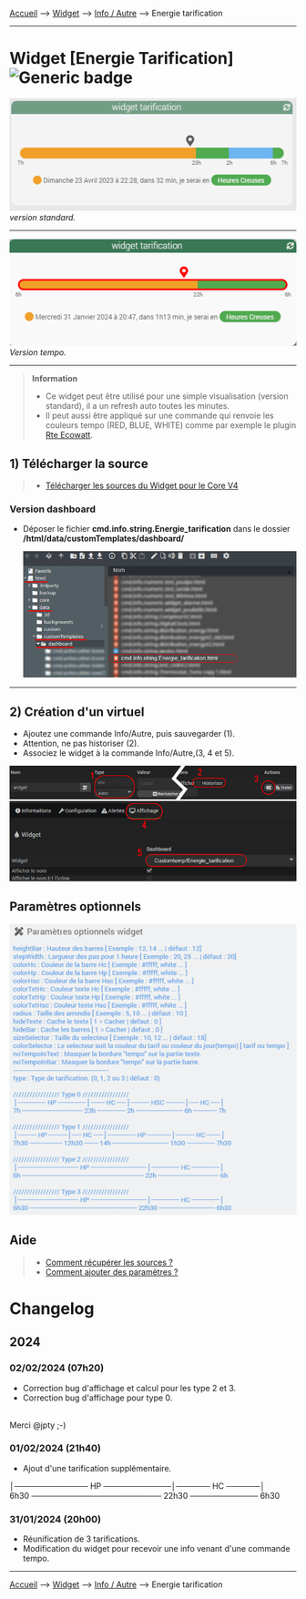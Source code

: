 
<a href="{{site.url}}/documentation">Accueil</a> --> <a href="{{site.url}}/documentation/{{site.widget}}">Widget</a> --> <a href="{{site.url}}/documentation/{{site.widget}}/fr_FR/info/string">Info / Autre</a> --> Energie tarification

------------

# Widget [Energie Tarification] ![Generic badge](https://img.shields.io/badge/Version-4.3%20%7C%204.4%20Full%20JS-green.svg)

<center><img src="./images/capture1_1.png" alt="energie_tarification" /></center>
<i>version standard.</i>
<hr/>

<center><img src="./images/capture1_3.png" alt="energie_tarification" /></center>
<i>Version tempo.</i>
<hr/>


> **Information**
>
> - Ce widget peut être utilisé pour une simple visualisation (version standard), il a un refresh auto toutes les minutes.
> - Il peut aussi être appliqué sur une commande qui renvoie les couleurs tempo (RED, BLUE, WHITE) comme par exemple le plugin <a href="https://jpty.github.io/jeedom/plugins/rteEcowatt/fr_FR/index.html" target="_blank">Rte Ecowatt</a>.

## 1) Télécharger la source
> - <a href="{{site.url_git}}/WIDGET_cmd.info.string.energie_tarification" target="_blank">Télécharger les sources du Widget pour le Core V4</a>

### Version dashboard

- Déposer le fichier <b>cmd.info.string.Energie_tarification</b> dans le dossier <b>/html/data/customTemplates/dashboard/</b>

  <img src="./images/capture1_2.png" alt="Téléchargement du widget" />

------------------------

## 2) Création d'un virtuel

- Ajoutez une commande Info/Autre, puis sauvegarder (1).
- Attention, ne pas historiser (2).
- Associez le widget à la commande Info/Autre,(3, 4 et 5).

<img src="./images/installation_virtuel1.png" alt="Virtuel 1" />
<img src="./images/installation_virtuel2.png" alt="Virtuel 2" />


## Paramètres optionnels

<img src="./images/parametres1.png" alt="Paramètres" />



## Aide
> - [Comment récupérer les sources ?]({{site.url}}/documentation/{{site.help}}/fr_FR/download)
> - [Comment ajouter des paramètres ?]({{site.url}}/documentation/{{site.help}}/fr_FR/application)

# Changelog

## 2024

### 02/02/2024 (07h20)
- Correction bug d'affichage et calcul pour les type 2 et 3.
- Correction bug d'affichage pour type 0.

<br>Merci @jpty ;-)

### 01/02/2024 (21h40)

- Ajout d'une tarification supplémentaire.

│───────────── HP ────────────│────── HC ──────│<br>
6h30 ─────────────────────── 22h30 ──────────── 6h30

### 31/01/2024 (20h00)

- Réunification de 3 tarifications.
- Modification du widget pour recevoir une info venant d'une commande tempo.

-------------------

<a href="{{site.url}}/documentation">Accueil</a> --> <a href="{{site.url}}/documentation/{{site.widget}}">Widget</a> --> <a href="{{site.url}}/documentation/{{site.widget}}/fr_FR/info/string">Info / Autre</a> --> Energie tarification

